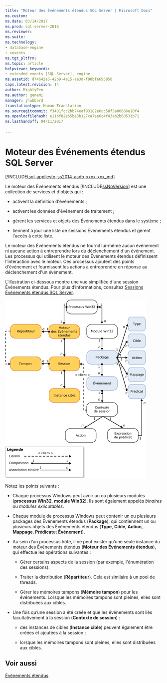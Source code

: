 ```yaml
---
title: "Moteur des Événements étendus SQL Server | Microsoft Docs"
ms.custom: 
ms.date: 03/14/2017
ms.prod: sql-server-2016
ms.reviewer: 
ms.suite: 
ms.technology:
- database-engine
- xevents
ms.tgt_pltfrm: 
ms.topic: article
helpviewer_keywords:
- extended events [SQL Server], engine
ms.assetid: d74642a5-42b9-4a15-aa3d-f98bfe695050
caps.latest.revision: 14
author: MightyPen
ms.author: genemi
manager: jhubbard
translationtype: Human Translation
ms.sourcegitcommit: f3481fcc2bb74eaf93182e6cc58f5a06666e10f4
ms.openlocfilehash: e11bf82e65be3b127ca7ee6c4f43ab2b60531b71
ms.lasthandoff: 04/11/2017

---
```

# <a name="sql-server-extended-events-engine"></a>Moteur des Événements étendus SQL Server
[!INCLUDE[tsql-appliesto-ss2014-asdb-xxxx-xxx_md](../../includes/tsql-appliesto-ss2014-asdb-xxxx-xxx-md.md)]

  Le moteur des Événements étendus [!INCLUDE[ssNoVersion](../../includes/ssnoversion-md.md)] est une collection de services et d'objets qui :  
  
-   activent la définition d'événements ;  
  
-   activent les données d'événement de traitement ;  
  
-   gèrent les services et objets des Événements étendus dans le système ;  
  
-   tiennent à jour une liste de sessions Événements étendus et gèrent l'accès à cette liste.  
  
 Le moteur des Événements étendus ne fournit lui-même aucun événement ni aucune action à entreprendre lors du déclenchement d'un événement. Les processus qui utilisent le moteur des Événements étendus définissent l'interaction avec le moteur. Ces processus ajoutent des points d'événement et fournissent les actions à entreprendre en réponse au déclenchement d'un événement.  
  
 L'illustration ci-dessous montre une vue simplifiée d'une session Événements étendus. Pour plus d’informations, consultez [Sessions Événements étendus SQL Server](../../relational-databases/extended-events/sql-server-extended-events-sessions.md).  
  
 ![Architecture détaillée des événements étendus](../../relational-databases/extended-events/media/xearchitecturedetailed.gif "Architecture détaillée des événements étendus")  
  
 Notez les points suivants :  
  
-   Chaque processus Windows peut avoir un ou plusieurs modules (**processus Win32**, **module Win32**). Ils sont également appelés *binaires* ou *modules exécutables*.  
  
-   Chaque module de processus Windows peut contenir un ou plusieurs packages des Événements étendus (**Package**), qui contiennent un ou plusieurs objets des Événements étendus (**Type**, **Cible**, **Action**, **Mappage**, **Prédicat**et **Événement**).  
  
-   Au sein d’un processus hôte, il ne peut exister qu’une seule instance du moteur des Événements étendus (**Moteur des Événements étendus**), qui effectue les opérations suivantes :  
  
    -   Gérer certains aspects de la session (par exemple, l'énumération des sessions).  
  
    -   Traiter la distribution (**Répartiteur**). Cela est similaire à un pool de threads.  
  
    -   Gérer les mémoires tampons (**Mémoire tampon**) pour les événements. Lorsque les mémoires tampons sont pleines, elles sont distribuées aux cibles.  
  
-   Une fois qu’une session a été créée et que les événements sont liés facultativement à la session (**Contexte de session**) :  
  
    -   des instances de cibles (**Instance cible**) peuvent également être créées et ajoutées à la session ;  
  
    -   lorsque les mémoires tampons sont pleines, elles sont distribuées aux cibles.  
  
## <a name="see-also"></a>Voir aussi  
 [Événements étendus](../../relational-databases/extended-events/extended-events.md)  
  
  
